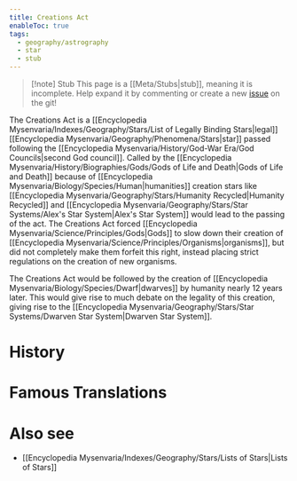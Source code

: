 ```yaml
---
title: Creations Act
enableToc: true
tags:
  - geography/astrography
  - star
  - stub
---
```


> [!note] Stub
> This page is a [[Meta/Stubs|stub]], meaning it is incomplete. Help expand it by commenting or create a new [issue](https://github.com/RagtimeGal/quartz--encyclopedia-mysenvaria/issues/new/choose) on the git!

The Creations Act is a [[Encyclopedia Mysenvaria/Indexes/Geography/Stars/List of Legally Binding Stars|legal]] [[Encyclopedia Mysenvaria/Geography/Phenomena/Stars|star]] passed following the [[Encyclopedia Mysenvaria/History/God-War Era/God Councils|second God council]]. Called by the [[Encyclopedia Mysenvaria/History/Biographies/Gods/Gods of Life and Death|Gods of Life and Death]] because of [[Encyclopedia Mysenvaria/Biology/Species/Human|humanities]] creation stars like [[Encyclopedia Mysenvaria/Geography/Stars/Humanity Recycled|Humanity Recycled]] and [[Encyclopedia Mysenvaria/Geography/Stars/Star Systems/Alex's Star System|Alex's Star System]] would lead to the passing of the act. The Creations Act forced [[Encyclopedia Mysenvaria/Science/Principles/Gods|Gods]] to slow down their creation of [[Encyclopedia Mysenvaria/Science/Principles/Organisms|organisms]], but did not completely make them forfeit this right, instead placing strict regulations on the creation of new organisms.

The Creations Act would be followed by the creation of [[Encyclopedia Mysenvaria/Biology/Species/Dwarf|dwarves]] by humanity nearly 12 years later. This would give rise to much debate on the legality of this creation, giving rise to the [[Encyclopedia Mysenvaria/Geography/Stars/Star Systems/Dwarven Star System|Dwarven Star System]].
# History

# Famous Translations

# Also see
- [[Encyclopedia Mysenvaria/Indexes/Geography/Stars/Lists of Stars|Lists of Stars]]
